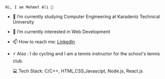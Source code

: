 
    Hi, I am Mehmet Ali 👋
    
    
- 🔭 I’m currently studying Computer Engineering at Karadeniz Technical University
- 🌱 I’m currently interested in Web Development 
- 📫 How to reach me: [LinkedIn](https://www.linkedin.com/in/mehmet-ali-orhan-2020d/)
- ⚡ Also : I do cycling and I am a tennis instructor for the school's tennis club.

    💻 Tech Stack:
      C/C++,
      HTML,CSS,Javascipt,
      Node.js,
      React.js
      
